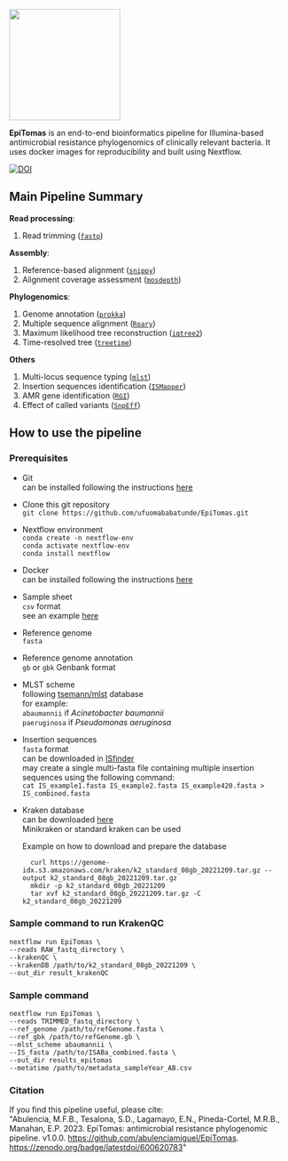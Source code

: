 <img src="https://github.com/ufuomababatunde/EpiTomas/blob/5174dc9ea82099593d1f509133747fe18a380b83/assets/logo_EpiTomas.png" width="200">

**EpiTomas** is an end-to-end bioinformatics pipeline for Illumina-based antimicrobial resistance phylogenomics of clinically relevant bacteria.
It uses docker images for reproducibility and built using Nextflow. </br>

[![DOI](https://zenodo.org/badge/600620783.svg)](https://zenodo.org/badge/latestdoi/600620783)

## Main Pipeline Summary
**Read processing**:
1. Read trimming ([`fastp`](https://github.com/OpenGene/fastp))


**Assembly**:
1. Reference-based alignment ([`snippy`](https://github.com/tseemann/snippy))
2. Alignment coverage assessment ([`mosdepth`](https://github.com/brentp/mosdepth))

**Phylogenomics**:
1. Genome annotation ([`prokka`](https://github.com/tseemann/prokka))
2. Multiple sequence alignment ([`Roary`](https://github.com/sanger-pathogens/Roary))
3. Maximum likelihood tree reconstruction ([`iqtree2`](https://github.com/iqtree/iqtree2))
4. Time-resolved tree ([`treetime`](https://github.com/neherlab/treetime))

**Others**
1. Multi-locus sequence typing ([`mlst`](https://github.com/tseemann/mlst))
2. Insertion sequences identification ([`ISMapper`](https://github.com/jhawkey/IS_mapper))
3. AMR gene identification ([`RGI`](https://github.com/arpcard/rgi))
4. Effect of called variants ([`SnpEff`](https://pcingola.github.io/SnpEff/))


## How to use the pipeline

### Prerequisites

- Git </br>
  can be installed following the instructions [here](https://www.atlassian.com/git/tutorials/install-git) </br>
  
- Clone this git repository </br>
  `git clone https://github.com/ufuomababatunde/EpiTomas.git` </br>

- Nextflow environment </br>
	`conda create -n nextflow-env` </br>
  `conda activate nextflow-env` </br>
	`conda install nextflow`

- Docker </br>
	can be installed following the instructions [here](https://docs.docker.com/engine/install/ubuntu/)

- Sample sheet </br>
  `csv` format </br>
  see an example [here](https://github.com/ufuomababatunde/EpiTomas/tree/main/assets)
  
- Reference genome </br>
	`fasta`

- Reference genome annotation </br>
	`gb` or `gbk` Genbank format

- MLST scheme </br>
  following [tsemann/mlst](https://github.com/tseemann/mlst/tree/master/db/pubmlst) database </br>
  for example: </br>
		`abaumannii` if *Acinetobacter baumannii* </br>
		`paeruginosa` if *Pseudomonas aeruginosa*

- Insertion sequences </br>
	`fasta` format </br>
	can be downloaded in [ISfinder](https://isfinder.biotoul.fr/) </br>
	may create a single multi-fasta file containing multiple insertion sequences using the following command: </br>
  `cat IS_example1.fasta IS_example2.fasta IS_example420.fasta > IS_combined.fasta`

- Kraken database </br>
	can be downloaded [here](https://benlangmead.github.io/aws-indexes/k2) </br>
  Minikraken or standard kraken can be used </br>
  
	Example on how to download and prepare the database
  ```
    curl https://genome-idx.s3.amazonaws.com/kraken/k2_standard_08gb_20221209.tar.gz --output k2_standard_08gb_20221209.tar.gz
    mkdir -p k2_standard_08gb_20221209
    tar xvf k2_standard_08gb_20221209.tar.gz -C k2_standard_08gb_20221209
  ```


### Sample command to run KrakenQC
```
nextflow run EpiTomas \
--reads RAW_fastq_directory \
--krakenQC \
--krakenDB /path/to/k2_standard_08gb_20221209 \
--out_dir result_krakenQC
```


### Sample command
```
nextflow run EpiTomas \
--reads TRIMMED_fastq_directory \
--ref_genome /path/to/refGenome.fasta \
--ref_gbk /path/to/refGenome.gb \
--mlst_scheme abaumannii \
--IS_fasta /path/to/ISABa_combined.fasta \
--out_dir results_epitomas
--metatime /path/to/metadata_sampleYear_AB.csv
```

### Citation
If you find this pipeline useful, please cite: </br>
"Abulencia, M.F.B., Tesalona, S.D., Lagamayo, E.N., Pineda-Cortel, M.R.B., Manahan, E.P. 2023. EpiTomas: antimicrobial resistance phylogenomic pipeline. v1.0.0. https://github.com/abulenciamiguel/EpiTomas. https://zenodo.org/badge/latestdoi/600620783"
